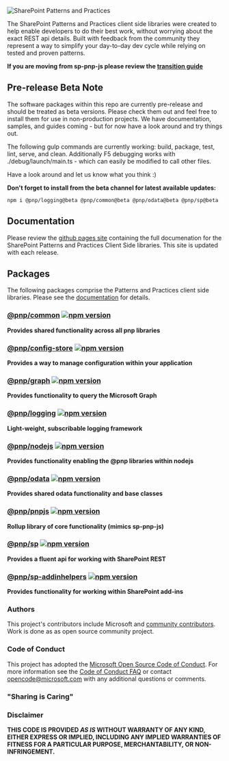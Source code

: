![SharePoint Patterns and Practices](https://devofficecdn.azureedge.net/media/Default/PnP/sppnp.png)

The SharePoint Patterns and Practices client side libraries were created to help enable developers to do their best work, without worrying about the exact
REST api details. Built with feedback from the community they represent a way to simplify your day-to-day dev cycle while relying on tested and proven
patterns.

**If you are moving from sp-pnp-js please review the [transition guide](docs-src/transition-guide.md)**

## Pre-release Beta Note

The software packages within this repo are currently pre-release and should be treated as beta versions. Please check them out and feel free to install them for use in non-production projects. We have documentation, samples, and guides coming - but for now have a look around and try things out.

The following gulp commands are currently working: build, package, test, lint, serve, and clean. Additionally F5 debugging works with ./debug/launch/main.ts - which can easily be modified to call other files.

Have a look around and let us know what you think :)

**Don't forget to install from the beta channel for latest available updates:**

`npm i @pnp/logging@beta @pnp/common@beta @pnp/odata@beta @pnp/sp@beta`

## Documentation

Please review the [github pages site](https://pnp.github.io/pnp/) containing the full documenation for the SharePoint Patterns and Practices Client Side libraries. This
site is updated with each release.

## Packages

The following packages comprise the Patterns and Practices client side libraries. Please see the [documentation](https://pnp.github.io/pnp/) for details.

### [@pnp/common](packages/common/docs/index.md) [![npm version](https://badge.fury.io/js/%40pnp%2Fcommon.svg)](https://badge.fury.io/js/%40pnp%2Fcommon)

**Provides shared functionality across all pnp libraries**

### [@pnp/config-store](packages/config-store/docs/index.md) [![npm version](https://badge.fury.io/js/%40pnp%2Fconfig-store.svg)](https://badge.fury.io/js/%40pnp%2Fconfig-store)

**Provides a way to manage configuration within your application**

### [@pnp/graph](packages/graph/docs/index.md) [![npm version](https://badge.fury.io/js/%40pnp%2Fgraph.svg)](https://badge.fury.io/js/%40pnp%2Fgraph)

**Provides functionality to query the Microsoft Graph**

### [@pnp/logging](packages/logging/docs/index.md) [![npm version](https://badge.fury.io/js/%40pnp%2Flogging.svg)](https://badge.fury.io/js/%40pnp%2Flogging)

**Light-weight, subscribable logging framework**

### [@pnp/nodejs](packages/nodejs/docs/index.md) [![npm version](https://badge.fury.io/js/%40pnp%2Fnodejs.svg)](https://badge.fury.io/js/%40pnp%2Fnodejs)

**Provides functionality enabling the @pnp libraries within nodejs**

### [@pnp/odata](packages/odata/docs/index.md) [![npm version](https://badge.fury.io/js/%40pnp%2Fodata.svg)](https://badge.fury.io/js/%40pnp%2Fodata)

**Provides shared odata functionality and base classes**

### [@pnp/pnpjs](packages/pnpjs/docs/index.md) [![npm version](https://badge.fury.io/js/%40pnp%2Fpnpjs.svg)](https://badge.fury.io/js/%40pnp%2Fpnpjs)

**Rollup library of core functionality (mimics sp-pnp-js)**

### [@pnp/sp](packages/sp/docs/index.md) [![npm version](https://badge.fury.io/js/%40pnp%2Fsp.svg)](https://badge.fury.io/js/%40pnp%2Fsp)

**Provides a fluent api for working with SharePoint REST**

### [@pnp/sp-addinhelpers](packages/sp-addinhelpers/docs/index.md) [![npm version](https://badge.fury.io/js/%40pnp%2Fsp-addinhelpers.svg)](https://badge.fury.io/js/%40pnp%2Fsp-addinhelpers)

**Provides functionality for working within SharePoint add-ins**

### Authors
This project's contributors include Microsoft and [community contributors](AUTHORS). Work is done as as open source community project.

### Code of Conduct
This project has adopted the [Microsoft Open Source Code of Conduct](https://opensource.microsoft.com/codeofconduct/). For more information see the [Code of Conduct FAQ](https://opensource.microsoft.com/codeofconduct/faq/) or contact [opencode@microsoft.com](mailto:opencode@microsoft.com) with any additional questions or comments.

### "Sharing is Caring"

### Disclaimer
**THIS CODE IS PROVIDED *AS IS* WITHOUT WARRANTY OF ANY KIND, EITHER EXPRESS OR IMPLIED, INCLUDING ANY IMPLIED WARRANTIES OF FITNESS FOR A PARTICULAR PURPOSE, MERCHANTABILITY, OR NON-INFRINGEMENT.**









